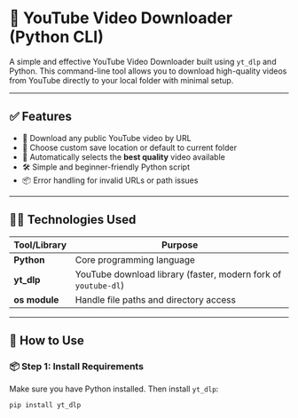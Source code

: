 # 🎥 YouTube Video Downloader (Python CLI)

A simple and effective YouTube Video Downloader built using `yt_dlp` and Python. This command-line tool allows you to download high-quality videos from YouTube directly to your local folder with minimal setup.

---

## ✅ Features

- 🔗 Download any public YouTube video by URL  
- 📁 Choose custom save location or default to current folder  
- 🔽 Automatically selects the **best quality** video available  
- 🛠️ Simple and beginner-friendly Python script  
- 📦 Error handling for invalid URLs or path issues

---

## 🧑‍💻 Technologies Used

| Tool/Library    | Purpose                           |
|-----------------|------------------------------------|
| **Python**      | Core programming language          |
| **yt_dlp**      | YouTube download library (faster, modern fork of `youtube-dl`) |
| **os module**   | Handle file paths and directory access |

---

## 🚀 How to Use

### 📦 Step 1: Install Requirements

Make sure you have Python installed. Then install `yt_dlp`:

```bash
pip install yt_dlp
